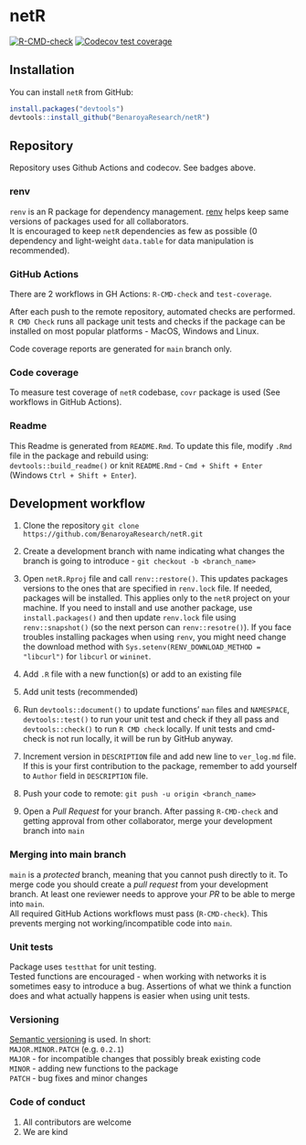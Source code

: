 
<!-- README.md is generated from README.Rmd. Please edit that file -->

# netR

<!-- badges: start -->

[![R-CMD-check](https://github.com/BenaroyaResearch/netR/workflows/R-CMD-check/badge.svg)](https://github.com/BenaroyaResearch/netR/actions)
[![Codecov test
coverage](https://codecov.io/gh/BenaroyaResearch/netR/branch/main/graph/badge.svg)](https://app.codecov.io/gh/BenaroyaResearch/netR?branch=main)
<!-- badges: end -->

## Installation

You can install `netR` from GitHub:

``` r
install.packages("devtools")
devtools::install_github("BenaroyaResearch/netR")
```

## Repository

Repository uses Github Actions and codecov. See badges above.

### renv

`renv` is an R package for dependency management.
[renv](https://rstudio.github.io/renv/articles/renv.html) helps keep
same versions of packages used for all collaborators. <br/> It is
encouraged to keep `netR` dependencies as few as possible (0 dependency
and light-weight `data.table` for data manipulation is recommended).

### GitHub Actions

There are 2 workflows in GH Actions: `R-CMD-check` and `test-coverage`.
<br/>

After each push to the remote repository, automated checks are
performed. `R CMD Check` runs all package unit tests and checks if the
package can be installed on most popular platforms - MacOS, Windows and
Linux. <br/>

Code coverage reports are generated for `main` branch only.

### Code coverage

To measure test coverage of `netR` codebase, `covr` package is used (See
workflows in GitHub Actions).

### Readme

This Readme is generated from `README.Rmd`. To update this file, modify
`.Rmd` file in the package and rebuild using: <br/>
`devtools::build_readme()` or knit `README.Rmd` - `Cmd + Shift + Enter`
(Windows `Ctrl + Shift + Enter`).

## Development workflow

1.  Clone the repository
    `git clone https://github.com/BenaroyaResearch/netR.git`

2.  Create a development branch with name indicating what changes the
    branch is going to introduce - `git checkout -b <branch_name>`

3.  Open `netR.Rproj` file and call `renv::restore()`. This updates
    packages versions to the ones that are specified in `renv.lock`
    file. If needed, packages will be installed. This applies only to
    the `netR` project on your machine. If you need to install and use
    another package, use `install.packages()` and then update
    `renv.lock` file using `renv::snapshot()` (so the next person can
    `renv::resotre()`). If you face troubles installing packages when
    using `renv`, you might need change the download method with
    `Sys.setenv(RENV_DOWNLOAD_METHOD = "libcurl")` for `libcurl` or
    `wininet`.

4.  Add `.R` file with a new function(s) or add to an existing file

5.  Add unit tests (recommended)

6.  Run `devtools::document()` to update functions’ `man` files and
    `NAMESPACE`,  
    `devtools::test()` to run your unit test and check if they all pass
    and `devtools::check()` to run `R CMD check` locally. If unit tests
    and cmd-check is not run locally, it will be run by GitHub anyway.

7.  Increment version in `DESCRIPTION` file and add new line to
    `ver_log.md` file. If this is your first contribution to the
    package, remember to add yourself to `Author` field in `DESCRIPTION`
    file.

8.  Push your code to remote: `git push -u origin <branch_name>`

9.  Open a *Pull Request* for your branch. After passing `R-CMD-check`
    and getting approval from other collaborator, merge your development
    branch into `main`

### Merging into main branch

`main` is a *protected* branch, meaning that you cannot push directly to
it. To merge code you should create a *pull request* from your
development branch. At least one reviewer needs to approve your *PR* to
be able to merge into `main`. <br/> All required GitHub Actions
workflows must pass (`R-CMD-check`). This prevents merging not
working/incompatible code into `main`.

### Unit tests

Package uses `testthat` for unit testing. <br/> Tested functions are
encouraged - when working with networks it is sometimes easy to
introduce a bug. Assertions of what we think a function does and what
actually happens is easier when using unit tests.

### Versioning

[Semantic versioning](https://semver.org/) is used. In short: <br/>
`MAJOR.MINOR.PATCH` (e.g. `0.2.1`) <br/> `MAJOR` - for incompatible
changes that possibly break existing code <br/> `MINOR` - adding new
functions to the package <br/> `PATCH` - bug fixes and minor changes
<br/>

### Code of conduct

1.  All contributors are welcome
2.  We are kind
